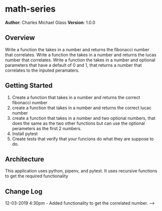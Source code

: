 # math-series

**Author**: Charles Michael Glass
**Version**: 1.0.0 

## Overview
Write a function the takes in a number and returns the fibonacci number that correlates. Write a function the takes in a number and returns the lucas number that correlates. Write a function the takes in a number and optional parameters that have a default of 0 and 1, that returns a number that correlates to the inputed peramaters.

## Getting Started
1. Create a function that takes in a number and returns the correct fibonacci number
2. create a function that takes in a number and returns the correct lucac number
3. create a function that takes in a number and two optional numbers, that does the same as the two other functions but can use the optional perameters as the first 2 numbers.
4. Install pytest
5. Create tests that verify that your funcions do what they are suppose to do. 

## Architecture
This application uses python, pipenv, and pytest. It uses recursive functions to get the required functionality


## Change Log
12-03-2019 4:30pm - Added functionality to get the correlated number.
-->